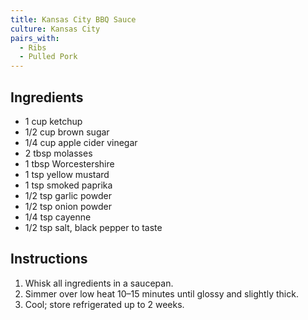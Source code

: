 ```yaml
---
title: Kansas City BBQ Sauce
culture: Kansas City
pairs_with:
  - Ribs
  - Pulled Pork
---
```


## Ingredients
- 1 cup ketchup
- 1/2 cup brown sugar
- 1/4 cup apple cider vinegar
- 2 tbsp molasses
- 1 tbsp Worcestershire
- 1 tsp yellow mustard
- 1 tsp smoked paprika
- 1/2 tsp garlic powder
- 1/2 tsp onion powder
- 1/4 tsp cayenne
- 1/2 tsp salt, black pepper to taste

## Instructions
1. Whisk all ingredients in a saucepan.
2. Simmer over low heat 10–15 minutes until glossy and slightly thick.
3. Cool; store refrigerated up to 2 weeks.
